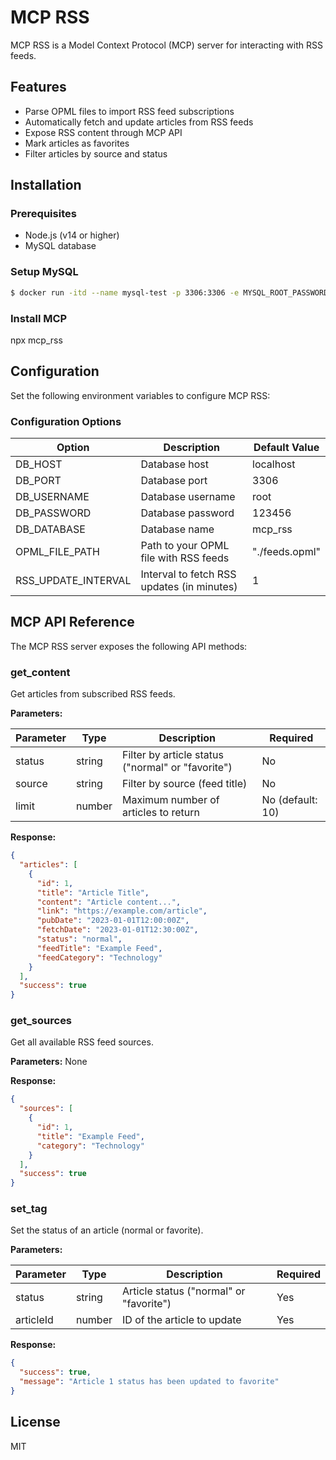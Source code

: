 # MCP RSS

MCP RSS is a Model Context Protocol (MCP) server for interacting with RSS feeds.

## Features

- Parse OPML files to import RSS feed subscriptions
- Automatically fetch and update articles from RSS feeds
- Expose RSS content through MCP API
- Mark articles as favorites
- Filter articles by source and status

## Installation

### Prerequisites

- Node.js (v14 or higher)
- MySQL database

### Setup MySQL

```bash
$ docker run -itd --name mysql-test -p 3306:3306 -e MYSQL_ROOT_PASSWORD=123456 mysql
```

### Install MCP

npx mcp_rss

## Configuration

Set the following environment variables to configure MCP RSS:

### Configuration Options

| Option | Description | Default Value |
|--------|-------------|--------------|
| DB_HOST | Database host | localhost |
| DB_PORT | Database port | 3306 |
| DB_USERNAME | Database username | root |
| DB_PASSWORD | Database password | 123456 |
| DB_DATABASE | Database name | mcp_rss |
| OPML_FILE_PATH | Path to your OPML file with RSS feeds | "./feeds.opml" |
| RSS_UPDATE_INTERVAL | Interval to fetch RSS updates (in minutes) | 1 |

## MCP API Reference

The MCP RSS server exposes the following API methods:

### get_content

Get articles from subscribed RSS feeds.

**Parameters:**

| Parameter | Type | Description | Required |
|-----------|------|-------------|---------|
| status | string | Filter by article status ("normal" or "favorite") | No |
| source | string | Filter by source (feed title) | No |
| limit | number | Maximum number of articles to return | No (default: 10) |

**Response:**

```json
{
  "articles": [
    {
      "id": 1,
      "title": "Article Title",
      "content": "Article content...",
      "link": "https://example.com/article",
      "pubDate": "2023-01-01T12:00:00Z",
      "fetchDate": "2023-01-01T12:30:00Z",
      "status": "normal",
      "feedTitle": "Example Feed",
      "feedCategory": "Technology"
    }
  ],
  "success": true
}
```

### get_sources

Get all available RSS feed sources.

**Parameters:** None

**Response:**

```json
{
  "sources": [
    {
      "id": 1,
      "title": "Example Feed",
      "category": "Technology"
    }
  ],
  "success": true
}
```

### set_tag

Set the status of an article (normal or favorite).

**Parameters:**

| Parameter | Type | Description | Required |
|-----------|------|-------------|---------|
| status | string | Article status ("normal" or "favorite") | Yes |
| articleId | number | ID of the article to update | Yes |

**Response:**

```json
{
  "success": true,
  "message": "Article 1 status has been updated to favorite"
}
```

## License

MIT
